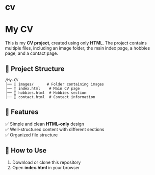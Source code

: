 # cv
# My CV  

This is my **CV project**, created using only **HTML**. The project contains multiple files, including an image folder, the main index page, a hobbies page, and a contact page.  

## 📁 Project Structure  
```
/My-CV
│── 📂 images/      # Folder containing images  
│── 📄 index.html    # Main CV page  
│── 📄 hobbies.html  # Hobbies section  
│── 📄 contact.html  # Contact information  
```

## 🚀 Features  
✅ Simple and clean **HTML-only** design  
✅ Well-structured content with different sections  
✅ Organized file structure  

## 📌 How to Use  
1. Download or clone this repository  
2. Open **index.html** in your browser  


